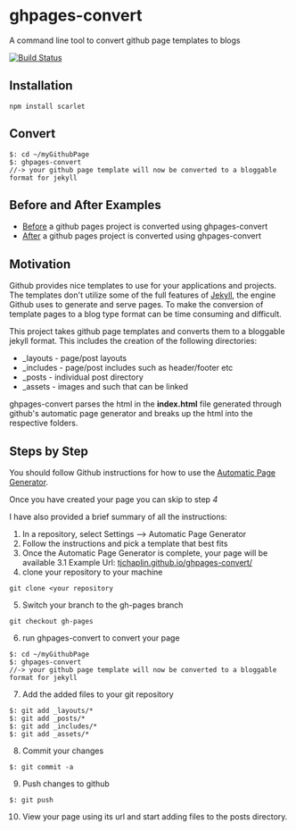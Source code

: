 ghpages-convert
===============

A command line tool to convert github page templates to blogs

[![Build Status](https://travis-ci.org/tjchaplin/ghpages-convert.png?branch=0.0.24)](https://travis-ci.org/tjchaplin/ghpages-convert)

## Installation
```
npm install scarlet
```

## Convert

```
$: cd ~/myGithubPage
$: ghpages-convert
//-> your github page template will now be converted to a bloggable format for jekyll
```

## Before and After Examples

* [Before](https://github.com/tjchaplin/ghpages-convert/tree/master/examples/before) a github pages project is converted using ghpages-convert
* [After](https://github.com/tjchaplin/ghpages-convert/tree/master/examples/after) a github pages project is converted using ghpages-convert

## Motivation

Github provides nice templates to use for your applications and projects.  The templates don't utilize some of the full features of [Jekyll](http://jekyllrb.com/), the engine Github uses to generate and serve pages.  To make the conversion of template pages to a blog type format can be time consuming and difficult.

This project takes github page templates and converts them to a bloggable jekyll format.  This includes the creation of the following directories:

* _layouts - page/post layouts
* _includes - page/post includes such as header/footer etc
* _posts - individual post directory
* _assets - images and such that can be linked

ghpages-convert parses the html in the **index.html** file generated through github's automatic page generator and breaks up the html into the respective folders.

## Steps by Step

You should follow Github instructions for how to use the [Automatic Page Generator](https://help.github.com/articles/creating-pages-with-the-automatic-generator).  

Once you have created your page you can skip to step *4*

I have also provided a brief summary of all the instructions:

1. In a repository, select Settings --> Automatic Page Generator
2. Follow the instructions and pick a template that best fits
3. Once the Automatic Page Generator is complete, your page will be available
3.1 Example Url: [tjchaplin.github.io/ghpages-convert/](tjchaplin.github.io/ghpages-convert/)
4. clone your repository to your machine

```
git clone <your repository
```

5. Switch your branch to the gh-pages branch

```
git checkout gh-pages
```

6. run ghpages-convert to convert your page

```
$: cd ~/myGithubPage
$: ghpages-convert
//-> your github page template will now be converted to a bloggable format for jekyll
```

7. Add the added files to your git repository

```
$: git add _layouts/*
$: git add _posts/*
$: git add _includes/*
$: git add _assets/*
```

8. Commit your changes

```
$: git commit -a
```

9. Push changes to github

```
$: git push
```

10. View your page using its url and start adding files to the posts directory.

